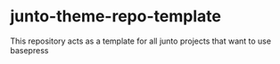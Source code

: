 junto-theme-repo-template
=========================

This repository acts as a template for all junto projects that want to use basepress